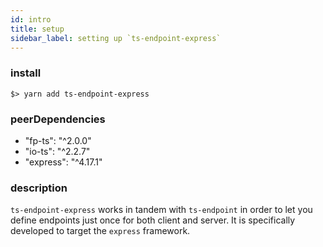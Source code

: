 ```yaml
---
id: intro
title: setup
sidebar_label: setting up `ts-endpoint-express`
---
```


### install

```
$> yarn add ts-endpoint-express
```

### peerDependencies

- "fp-ts": "^2.0.0"
- "io-ts": "^2.2.7"
- "express": "^4.17.1"

### description

`ts-endpoint-express` works in tandem with `ts-endpoint` in order to let you define endpoints just once for both client and server.
It is specifically developed to target the `express` framework.
